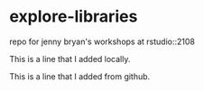 # explore-libraries
repo for jenny bryan's workshops at rstudio::2108

This is a line that I added locally.

This is a line that I added from github.
